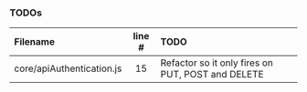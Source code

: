 ### TODOs
| Filename | line # | TODO
|:------|:------:|:------
| core/apiAuthentication.js | 15 | Refactor so it only fires on PUT, POST and DELETE
